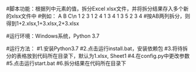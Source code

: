 #脚本功能：根据列中元素的值，拆分Excel xlsx文件，并将拆分结果存入多个新的xlsx文件中
#例如：
  A B C\n
  1 2 3
  1 2 4
  1 3 4
  1 3 5
  2 3 4
#按AB两列拆分，则得到1+2.xlsx,1+3.xlsx,2+3.xlsx

#运行环境：Windows系统，Python 3.7

#运行方法：
#1.安装Python3.7
#2.点击运行install.bat，安装依赖包
#3.将待拆分的表格放到代码所在目录下，默认为1.xlsx, Sheet1
#4.在config.py中更改参数
#5.点击运行start.bat
#6.拆分结果在代码所在目录下
